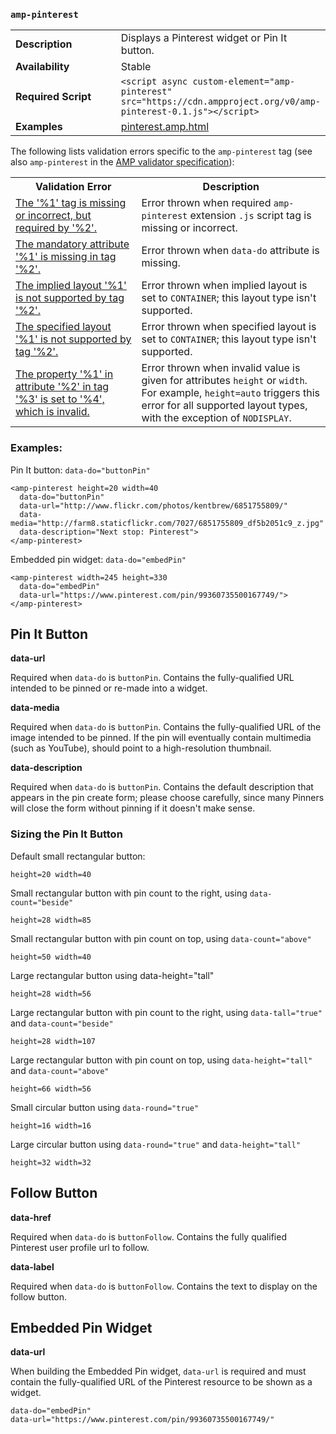 <!---
Copyright 2015 The AMP HTML Authors.

Licensed under the Apache License, Version 2.0 (the "License");
you may not use this file except in compliance with the License.
You may obtain a copy of the License at

      http://www.apache.org/licenses/LICENSE-2.0

Unless required by applicable law or agreed to in writing, software
distributed under the License is distributed on an "AS-IS" BASIS,
WITHOUT WARRANTIES OR CONDITIONS OF ANY KIND, either express or implied.
See the License for the specific language governing permissions and
limitations under the License.
-->

### <a name=”amp-pinterest”></a> `amp-pinterest`

<table>
  <tr>
    <td width="40%"><strong>Description</strong></td>
    <td>Displays a Pinterest widget or Pin It button.</td>
  </tr>
  <tr>
    <td width="40%"><strong>Availability</strong></td>
    <td>Stable</td>
  </tr>
  <tr>
    <td width="40%"><strong>Required Script</strong></td>
    <td><code>&lt;script async custom-element="amp-pinterest" src="https://cdn.ampproject.org/v0/amp-pinterest-0.1.js">&lt;/script></code></td>
  </tr>
  <tr>
    <td width="40%"><strong>Examples</strong></td>
    <td><a href="https://github.com/ampproject/amphtml/blob/master/examples/pinterest.amp.html">pinterest.amp.html</a></td>
  </tr>
</table>

The following lists validation errors specific to the `amp-pinterest` tag
(see also `amp-pinterest` in the [AMP validator specification](https://github.com/ampproject/amphtml/blob/master/validator/validator.protoascii)):

<table>
  <tr>
    <th width="40%"><strong>Validation Error</strong></th>
    <th>Description</th>
  </tr>
  <tr>
    <td width="40%"><a href="https://www.ampproject.org/docs/reference/validation_errors.html#tag-required-by-another-tag-is-missing">The '%1' tag is missing or incorrect, but required by '%2'.</a></td>
    <td>Error thrown when required <code>amp-pinterest</code> extension <code>.js</code> script tag is missing or incorrect.</td>
  </tr>
  <tr>
    <td width="40%"><a href="https://www.ampproject.org/docs/reference/validation_errors.html#mandatory-attribute-missing">The mandatory attribute '%1' is missing in tag '%2'.</a></td>
    <td>Error thrown when <code>data-do</code> attribute is missing.</td>
  </tr>
    <td width="40%"><a href="https://www.ampproject.org/docs/reference/validation_errors.html#implied-layout-isnt-supported-by-amp-tag">The implied layout '%1' is not supported by tag '%2'.</a></td>
    <td>Error thrown when implied layout is set to <code>CONTAINER</code>; this layout type isn't supported.</td>
  </tr>
  <tr>
    <td width="40%"><a href="https://www.ampproject.org/docs/reference/validation_errors.html#specified-layout-isnt-supported-by-amp-tag">The specified layout '%1' is not supported by tag '%2'.</a></td>
    <td>Error thrown when specified layout is set to <code>CONTAINER</code>; this layout type isn't supported.</td>
  </tr>
  <tr>
    <td width="40%"><a href="https://www.ampproject.org/docs/reference/validation_errors.html#invalid-property-value">The property '%1' in attribute '%2' in tag '%3' is set to '%4', which is invalid.</a></td>
    <td>Error thrown when invalid value is given for attributes <code>height</code> or <code>width</code>. For example, <code>height=auto</code> triggers this error for all supported layout types, with the exception of <code>NODISPLAY</code>.</td>
  </tr>
</table>

### Examples:

Pin It button: `data-do="buttonPin"`

    <amp-pinterest height=20 width=40
      data-do="buttonPin"
      data-url="http://www.flickr.com/photos/kentbrew/6851755809/"
      data-media="http://farm8.staticflickr.com/7027/6851755809_df5b2051c9_z.jpg"
      data-description="Next stop: Pinterest">
    </amp-pinterest>

Embedded pin widget: `data-do="embedPin"`

    <amp-pinterest width=245 height=330
      data-do="embedPin"
      data-url="https://www.pinterest.com/pin/99360735500167749/">
    </amp-pinterest>

## Pin It Button

**data-url**

Required when `data-do` is `buttonPin`.  Contains the fully-qualified URL intended to be pinned or re-made into a widget.

**data-media**

Required when `data-do` is `buttonPin`.  Contains the fully-qualified URL of the image intended to be pinned. If the pin will eventually contain multimedia (such as YouTube), should point to a high-resolution thumbnail.

**data-description**

Required when `data-do` is `buttonPin`.  Contains the default description that appears in the pin create form; please choose carefully, since many Pinners will close the form without pinning if it doesn't make sense.

### Sizing the Pin It Button

Default small rectangular button:

    height=20 width=40

Small rectangular button with pin count to the right, using `data-count="beside"`

    height=28 width=85

Small rectangular button with pin count on top, using `data-count="above"`

    height=50 width=40

Large rectangular button using data-height="tall"

    height=28 width=56

Large rectangular button with pin count to the right, using `data-tall="true"` and `data-count="beside"`

    height=28 width=107

Large rectangular button with pin count on top, using `data-height="tall"` and `data-count="above"`

    height=66 width=56

Small circular button using `data-round="true"`

    height=16 width=16

Large circular button using `data-round="true"` and `data-height="tall"`

    height=32 width=32

## Follow Button

**data-href**

Required when `data-do` is `buttonFollow`.  Contains the fully qualified Pinterest user profile url to follow.

**data-label**

Required when `data-do` is `buttonFollow`.  Contains the text to display on the follow button.

## Embedded Pin Widget

**data-url**

When building the Embedded Pin widget, `data-url` is required and must contain the fully-qualified URL of the Pinterest resource to be shown as a widget.

    data-do="embedPin"
    data-url="https://www.pinterest.com/pin/99360735500167749/"

